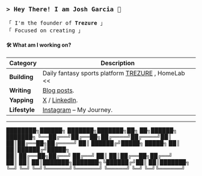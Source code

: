 
<h3 align="left">
        <samp>&gt; Hey There! I am
              <b>Josh Garcia</b> 👾
        </samp>
</h3>
<p align="left">
        <!-- Intro -->
        <samp>
                「 I'm the founder of <b>Trezure</b> 」
                <br>
                「 Focused on creating</b> 」
                <br> 
                
#### 🛠️ What am I working on?

| **Category**      | **Description**                                                                                                                                                                                           |
| ----------------- | --------------------------------------------------------------------------------------------------------------------------------------------------------------------------------------------------------- |
| **Building**      | Daily fantasy sports platform [TREZURE](https://www.playtrezure.com/) , HomeLab <<                                                                   |
| **Writing**       | [Blog posts](https://josh2c.github.io/jgarcia/index.html).                                                                                                                                                                     |
| **Yapping**       | [X](https://x.com/joshgarciac) / [LinkedIn](https://www.linkedin.com/in/josh-garcia-08687a15b/).                                  |
| **Lifestyle**    | [Instagram](https://www.instagram.com/joshgarc1a_/) – My Journey.                                                                                                                                                                                                                                              |

---

████████╗██████╗ ███████╗███████╗██╗   ██╗██████╗ ███████╗
╚══██╔══╝██╔══██╗██╔════╝██╔════╝██║   ██║██╔══██╗██╔════╝
   ██║   ██████╔╝█████╗  █████╗  ██║   ██║██████╔╝█████╗  
   ██║   ██╔══██╗██╔══╝  ██╔══╝  ██║   ██║██╔══██╗██╔══╝  
   ██║   ██║  ██║███████╗███████╗╚██████╔╝██║  ██║███████╗
   ╚═╝   ╚═╝  ╚═╝╚══════╝╚══════╝ ╚═════╝ ╚═╝  ╚═╝╚══════╝
